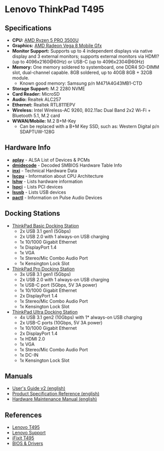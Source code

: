 # Lenovo ThinkPad T495

## Specifications

* **CPU:** [AMD Ryzen 5 PRO 3500U](https://www.cpubenchmark.net/cpu.php?cpu=AMD+Ryzen+5+3500U&id=3421)
* **Graphics:** [AMD Radeon Vega 8 Mobile Gfx](https://www.videocardbenchmark.net/gpu.php?gpu=Radeon+Vega+8+Mobile&id=3845)
* **Monitor Support:** Supports up to 4 independent displays via native display and 3 external monitors; supports external monitors via HDMI? (up to 4096x2160@60Hz) or USB-C (up to 4096x2304@60Hz)
* **Memory:** One memory soldered to systemboard, one DDR4 SO-DIMM slot, dual-channel capable. 8GB soldered, up to 40GB 8GB + 32GB module.
    * Known good memory: Samsung p/n M471A4G43MB1-CTD
* **Storage Support:** M.2 2280 NVME
* **Card Reader:** MicroSD
* **Audio:** Realtek ALC257
* **Ethernet:** Realtek RTL8111EPV
* **Wireless:** Intel Wireless-AC 9260, 802.11ac Dual Band 2x2 Wi-Fi + Bluetooth 5.1, M.2 card
* **WWAN/Mobile:** M.2 B+M-Key
    * Can be replaced with a B+M Key SSD, such as: Western Digital p/n SDAPTUW-128G

## Hardware Info

* **[aplay](data/aplay.md)** - ALSA List of Devices & PCMs
* **[dmidecode](data/dmidecode.md)** - Decoded SMBIOS Hardware Table Info
* **[inxi](data/inxi.md)** - Technical Hardware Data
* **[lscpu](data/lscpu.md)** - Information about CPU Architecture
* **[lshw](data/lshw.md)** - Lists hardware information
* **[lspci](data/lspci.md)** - Lists PCI devices
* **[lsusb](data/lsusb.md)** - Lists USB devices
* **[pactl](data/pactl.md)** - Information on Pulse Audio Devices

## Docking Stations

* [ThinkPad Basic Docking Station](https://support.lenovo.com/us/en/solutions/pd500172-thinkpad-basic-docking-station-overview-and-service-parts)
    * 2x USB 3.1 gen1 (5Gbps)
    * 2x USB 2.0 with 1 always-on USB charging
    * 1x 10/1000 Gigabit Ethernet
    * 1x DisplayPort 1.4
    * 1x VGA
    * 1x Stereo/Mic Combo Audio Port
    * 1x Kensington Lock Slot
* [ThinkPad Pro Docking Station](https://support.lenovo.com/us/en/solutions/pd500174-thinkpad-pro-docking-station-overview-and-service-parts)
    * 3x USB 3.1 gen1 (5Gbps)
    * 2x USB 2.0 with 1 always-on USB charging
    * 1x USB-C port (5Gbps, 5V 3A power)
    * 1x 10/1000 Gigabit Ethernet
    * 2x DisplayPort 1.4
    * 1x Stereo/Mic Combo Audio Port
    * 1x Kensington Lock Slot
* [ThinkPad Ultra Docking Station](https://support.lenovo.com/us/en/solutions/pd500173-thinkpad-ultra-docking-station-overview-and-service-parts)
    * 4x USB 3.1 gen2 (10Gbps) with 1* always-on USB charging
    * 2x USB-C ports (10Gbps, 5V 3A power)
    * 1x 10/1000 Gigabit Ethernet
    * 2x DisplayPort 1.4
    * 1x HDMI 2.0
    * 1x VGA
    * 1x Stereo/Mic Combo Audio Port
    * 1x DC-IN
    * 1x Kensington Lock Slot

## Manuals

* [User's Guide v2 (english)](pdf/T495.UsersGuide_v2.en.pdf)
* [Product Specification Reference (english)](pdf/T495.ProductSpecificationReference.en.pdf)
* [Hardware Maintenance Manual (english)](pdf/T495.HardwareMaintenanceManual.en.pdf)

## References

* [Lenovo T495](https://www.lenovo.com/us/en/p/laptops/thinkpad/thinkpadt/t495/22tp2ttt495)
* [Lenovo Support](https://pcsupport.lenovo.com/us/en/products/laptops-and-netbooks/thinkpad-t-series-laptops/thinkpad-t495-type-20nj-20nk)
* [iFixit T495](https://www.ifixit.com/Parts/Lenovo_ThinkPad_T495)
* [BIOS & Drivers](https://pcsupport.lenovo.com/us/en/products/laptops-and-netbooks/thinkpad-t-series-laptops/thinkpad-t495-type-20nj-20nk/downloads/ds539877-bios-update-utility-bootable-cd-for-windows-10-64-bit-thinkpad-t495)
